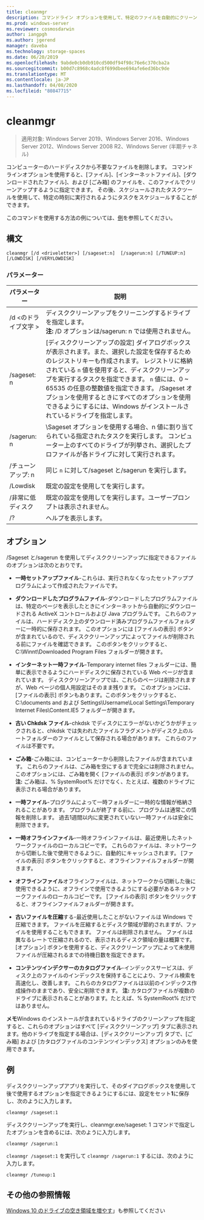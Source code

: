 ```yaml
---
title: cleanmgr
description: コマンドライン オプションを使用して、特定のファイルを自動的にクリーンアップするようにディスク クリーンアップ ツール (Cleanmgr.exe) を構成する方法について説明します。
ms.prod: windows-server
ms.reviewer: cosmosdarwin
author: iangpgh
ms.author: jgerend
manager: daveba
ms.technology: storage-spaces
ms.date: 06/20/2019
ms.openlocfilehash: 9abde0cb0db910cd500df94f98c76e6c370cba2a
ms.sourcegitcommit: b00d7c8968c4adc8f699dbee694afe6ed36bc9de
ms.translationtype: MT
ms.contentlocale: ja-JP
ms.lasthandoff: 04/08/2020
ms.locfileid: "80847715"
---
```

# <a name="cleanmgr"></a>cleanmgr

> 適用対象: Windows Server 2019、Windows Server 2016、Windows Server 2012、Windows Server 2008 R2、Windows Server (半期チャネル)

コンピューターのハードディスクから不要なファイルを削除します。 コマンドラインオプションを使用すると、[ファイル]、[インターネットファイル]、[ダウンロードされたファイル]、および [ごみ箱] のファイルを、このファイルでクリーンアップするように指定できます。 その後、スケジュールされたタスクツールを使用して、特定の時刻に実行されるようにタスクをスケジュールすることができます。

このコマンドを使用する方法の例については、[例](#examples)を参照してください。

## <a name="syntax"></a>構文

```
cleanmgr [/d <driveletter>] [/sageset:n]  [/sagerun:n] [/TUNEUP:n] [/LOWDISK] [/VERYLOWDISK]
```

### <a name="parameters"></a>パラメーター

|      パラメーター      |    説明     |
| ------------------- | ------------------ |
|  /d \<のドライブ文字 >          | ディスククリーンアップをクリーニングするドライブを指定します。<br>**注:** /D オプションは/sagerun: n では使用されません。 |
| /sageset: n | [ディスククリーンアップの設定] ダイアログボックスが表示されます。また、選択した設定を保存するためのレジストリキーも作成されます。 レジストリに格納されている `n` 値を使用すると、ディスククリーンアップを実行するタスクを指定できます。 `n` 値には、0 ~ 65535 の任意の整数値を指定できます。 /Sageset オプションを使用するときにすべてのオプションを使用できるようにするには、Windows がインストールされているドライブを指定します。  |
|  /sagerun: n  |  \Sageset オプションを使用する場合、n 値に割り当てられている指定されたタスクを実行します。 コンピューター上のすべてのドライブが列挙され、選択したプロファイルが各ドライブに対して実行されます。           |
| /チューンアップ: n    | 同じ `n` に対して/sageset と/sagerun を実行します。 |
| /Lowdisk     | 既定の設定を使用してを実行します。 |
| /非常に低ディスク | 既定の設定を使用してを実行します。ユーザープロンプトは表示されません。 |
| /?           | ヘルプを表示します。 |

## <a name="options"></a>オプション

/Sageset と/sagerun を使用してディスククリーンアップに指定できるファイルのオプションは次のとおりです。

- **一時セットアップファイル**-これらは、実行されなくなったセットアッププログラムによって作成されたファイルです。

- **ダウンロードしたプログラムファイル**-ダウンロードしたプログラムファイルは、特定のページを表示したときにインターネットから自動的にダウンロードされる ActiveX コントロールおよび Java プログラムです。 これらのファイルは、ハードディスク上のダウンロード済みプログラムファイルフォルダーに一時的に保存されます。 このオプションには [ファイルの表示] ボタンが含まれているので、ディスククリーンアップによってファイルが削除される前にファイルを確認できます。 このボタンをクリックすると、C:\Winnt\Downloaded Program Files フォルダーが開きます。

- **インターネット一時ファイル**-Temporary internet files フォルダーには、簡単に表示できるようにハードディスクに保存されている Web ページが含まれています。 ディスククリーンアップでは、これらのページは削除されますが、Web ページの個人用設定はそのまま残ります。 このオプションには、[ファイルの表示] ボタンもあります。このボタンをクリックすると、C:\documents and および Settings\Username\Local Settings\Temporary Internet Files\Content.IE5 フォルダーが開きます。 

- **古い Chkdsk ファイル**-chkdsk でディスクにエラーがないかどうかがチェックされると、chkdsk では失われたファイルフラグメントがディスク上のルートフォルダーのファイルとして保存される場合があります。 これらのファイルは不要です。

- **ごみ箱**-ごみ箱には、コンピューターから削除したファイルが含まれています。 これらのファイルは、ごみ箱を空にするまで完全には削除されません。 このオプションには、ごみ箱を開く [ファイルの表示] ボタンがあります。 **注:** ごみ箱は、% SystemRoot% だけでなく、たとえば、複数のドライブに表示される場合があります。

- **一時ファイル**-プログラムによって一時フォルダーに一時的な情報が格納されることがあります。 プログラムが終了する前に、プログラムは通常この情報を削除します。 過去1週間以内に変更されていない一時ファイルは安全に削除できます。

- **一時オフラインファイル**-一時オフラインファイルは、最近使用したネットワークファイルのローカルコピーです。 これらのファイルは、ネットワークから切断した後で使用できるように、自動的にキャッシュされます。 [ファイルの表示] ボタンをクリックすると、オフラインファイルフォルダーが開きます。

- **オフラインファイル**オフラインファイルは、ネットワークから切断した後に使用できるように、オフラインで使用できるようにする必要があるネットワークファイルのローカルコピーです。 [ファイルの表示] ボタンをクリックすると、オフラインファイルフォルダーが開きます。

- **古いファイルを圧縮**する-最近使用したことがないファイルは Windows で圧縮できます。 ファイルを圧縮するとディスク領域が節約されますが、ファイルを使用することもできます。 ファイルは削除されません。 ファイルは異なるレートで圧縮されるので、表示されるディスク領域の量は概算です。 [オプション] ボタンを使用すると、ディスククリーンアップによって未使用ファイルが圧縮されるまでの待機日数を指定できます。

- **コンテンツインデクサーのカタログファイル**-インデックスサービスは、ディスク上のファイルのインデックスを保持することにより、ファイル検索を高速化し、改善します。 これらのカタログファイルは以前のインデックス作成操作のままであり、安全に削除できます。 **注:** カタログファイルが複数のドライブに表示されることがあります。たとえば、% SystemRoot% だけではありません。

**メモ**Windows のインストールが含まれているドライブのクリーンアップを指定すると、これらのオプションはすべて [ディスククリーンアップ] タブに表示されます。他のドライブを指定する場合は、[ディスククリーンアップ] タブで、[ごみ箱] および [カタログファイルのコンテンツインデックス] オプションのみを使用できます。 

## <a name="examples"></a>例

ディスククリーンアップアプリを実行して、そのダイアログボックスを使用して後で使用するオプションを指定できるようにするには、設定をセット**1**に保存し、次のように入力します。

```
cleanmgr /sageset:1
```

ディスククリーンアップを実行し、cleanmgr.exe/sageset: 1 コマンドで指定したオプションを含めるには、次のように入力します。

```
cleanmgr /sagerun:1
```

```cleanmgr /sageset:1``` を実行して ```cleanmgr /sagerun:1``` するには、次のように入力します。

```
cleanmgr /tuneup:1
```

## <a name="additional-references"></a>その他の参照情報

[Windows 10 のドライブの空き領域を増やす](https://support.microsoft.com/help/12425/windows-10-free-up-drive-space)」も参照してください
